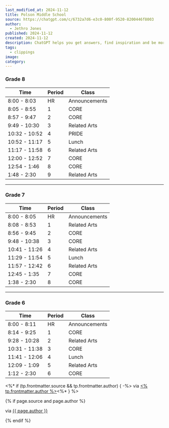 ```yaml
---
last_modified_at: 2024-11-12
title: Polson Middle School
source: https://chatgpt.com/c/6732a7d6-e3c0-800f-9520-8200446f8003
author:
  - Jethro Jones
published: 2024-11-12
created: 2024-11-12
description: ChatGPT helps you get answers, find inspiration and be more productive. It is free to use and easy to try. Just ask and ChatGPT can help with writing, learning, brainstorming and more.
tags:
  - clippings
image: 
category:
---
```

### Grade 8

| Time | Period | Class |
| --- | --- | --- |
| 8:00 - 8:03 | HR | Announcements |
| 8:05 - 8:55 | 1 | CORE |
| 8:57 - 9:47 | 2 | CORE |
| 9:49 - 10:30 | 3 | Related Arts |
| 10:32 - 10:52 | 4 | PRIDE |
| 10:52 - 11:17 | 5 | Lunch |
| 11:17 - 11:58 | 6 | Related Arts |
| 12:00 - 12:52 | 7 | CORE |
| 12:54 - 1:46 | 8 | CORE |
| 1:48 - 2:30 | 9 | Related Arts |

---

### Grade 7

| Time | Period | Class |
| --- | --- | --- |
| 8:00 - 8:05 | HR | Announcements |
| 8:08 - 8:53 | 1 | Related Arts |
| 8:56 - 9:45 | 2 | CORE |
| 9:48 - 10:38 | 3 | CORE |
| 10:41 - 11:26 | 4 | Related Arts |
| 11:29 - 11:54 | 5 | Lunch |
| 11:57 - 12:42 | 6 | Related Arts |
| 12:45 - 1:35 | 7 | CORE |
| 1:38 - 2:30 | 8 | CORE |

---

### Grade 6

| Time | Period | Class |
| --- | --- | --- |
| 8:00 - 8:11 | HR | Announcements |
| 8:14 - 9:25 | 1 | CORE |
| 9:28 - 10:28 | 2 | Related Arts |
| 10:31 - 11:38 | 3 | CORE |
| 11:41 - 12:06 | 4 | Lunch |
| 12:09 - 1:09 | 5 | Related Arts |
| 1:12 - 2:30 | 6 | CORE |

<%* if (tp.frontmatter.source && tp.frontmatter.author) { -%>
via [<% tp.frontmatter.author %>](<% tp.frontmatter.source %>)<%* } %>

{% if page.source and page.author %}
  <p>via <a href="{{ page.source }}">{{ page.author }}</a></p>
{% endif %}
